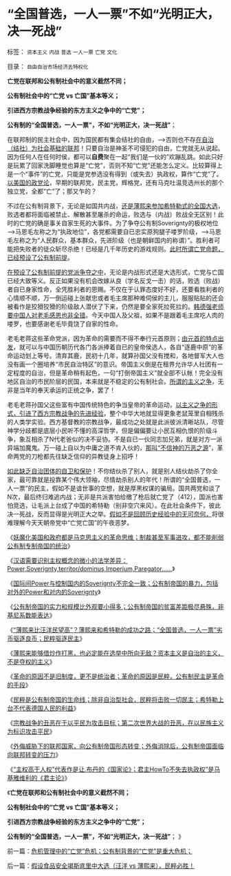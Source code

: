 # “全国普选，一人一票”不如“光明正大，决一死战”

标签： `资本主义` `内战` `普选` `一人一票` `亡党` `文化` 

目录： `自由自治市场经济去特权化`

**亡党在联邦和公有制社会中的意义截然不同；**

**公有制社会中的“亡党 vs 亡国”基本等义；**

**引进西方宗教战争经验的东方主义之争中的“亡党”；**

**公有制的“全国普选，一人一票”，不如“光明正大，决一死战”**；



在联邦制的民主社会中，因为国民都有集会结社的自由，——>否则也不存[在自治（结社）为社会基础的联邦](../../../2010/6/29/地区自治是天然的“多党制”和集会结社的天赋权力.md)！只要自治是神圣不可侵犯的自由，亡党就无从说起。因为任何人在任何时侯，都可以**自费**聚在一起“我们是一伙的”欢蹦乱跳。如此只好是玩累了回家洗脚睡觉也算是“亡党”，否则不知“亡党”还能怎么定义。比较算得上是一个“事件”的亡党，只能是党参选没有得到（或失去）执政权，算作“亡党”了。[以美国的政党论](../../../2011/5/15/组织严密的政党和教会在美国吃不开.md)，早期的联邦党，民主党，辉格党，还有马克吐温竞选州长的那个独立党，全都“亡”了；那又乍的？

不过在公有制背景下，无论是如国共内战，[还是薄熙来参加希特勒式的全国大选](../../../2009/6/29/法式民主可能方便了民粹希特勒上台.md)，败选者都将面临被禁止、解散甚至屠杀的命运，败选与（内战）败战全无区别！此时的亡党的确是事关自家生死的大事件。为了争夺公有制Soverignty的极权地位——>马恩毛左称之为“执政地位”，各党都需要自已忠实原狗腿子喽罗阶级，——>马恩毛左称之为“人民群众，基本群众，先进阶级（也是朝鲜国内的称谓）”。胜利者可能把失败者的徒众斩尽杀绝！已经是几千年历史的游戏规则。[此时所谓亡党命题，已经预设了公有制前提](../../../2012/3/8/缺失私有制原则，折腾总成黄宗羲定律.md)。

[在预设了公有制前提的党派争夺之中](../../../2012/2/9/“无厘头主义”的革命信仰和真实的颠覆逻辑.md)，无论是内战形式还是大选形式，亡党与亡国已经大致等义。反正如果没有机会改嫁从良（学名反戈一击）的话，败选（败战）者自已身家性命，全凭胜利者的恩赐。不仅在于认罪态度好不好，还要看胜利者的心情顺不顺，万一倒运碰上张献忠或者毛主席那种难伺侯的主儿，服服贴贴的还会被看作是狡猾狡猾的阶级敌人潜伏了下来，仍然是要全家死拉死拉的。[韩德强老师要中国人对老毛感恩也非全错](../../../2012/9/29/从韩德强教授的暴行，理解毛左的“爱国主义”.md)。今天中国人及父祖，如果不是跟着毛主席吃人肉的喽罗，也要感谢老毛毕竟饶了自家的性命。

老毛老蒋这些革命党派，因为革命的需要而不得不奉行元首原则；[由元首的特点出发](../../../2012/2/17/任何革命都是极端的，极端分子就是革命分子.md)，就可以与中国历朝历代各门各派捧着自已的皇帝侯选人，各自“逐鹿中原”的革命运动划上等号。清弃其鹿，民初十几年，就算孙国父没有搅和，各地督军大人也没有画一个圈培养“市民自治特区”的意识。帝国主义倒是在租界允许华人社团有一定程度的自治，但是革命稍有起色，一句“打倒帝国主义”就全部不认帐！完全没有地区自治的市民阶层的民国，本来就是不稳定的公有制社会。[所谓的主义之争](../../../2009/6/29/胡适不幸言中？复旧将中国引向何方？　.md)，无非是当年的奉天承运的正统之争，罢了！

老毛老蒋孙国父这些富有中国传统特色的争当皇帝的革命运动，[以主义之争的形式，引进了西方宗教战争的先进经验](../../../2010/11/19/信神者的暴行，不缺信仰的宗教战争.md)，整个中华大地就显得更象老鼠笼里自相残杀的人类学实验。西方基督教的宗教战争，最成功之处就是此派彼派清晰站队，尽管神学分歧都是底层小民听不懂的高深哲学，但是偏偏要让小民互相仇恨的阶级斗争，象互相杀了N代老爸似的决不妥协。不是自已一伙同志加兄弟，就是对方一派异端加魔鬼。万一碰上自以为中庸之道不肯入伙的，[那叫“不信神的万恶之源](../../../2010/12/23/进化论“近种相残”人类最严重和人类纪.md)”，革命两党的刀枪都先往缺乏信仰的异教徒身上招呼！

[如此缺乏自治团体的自卫和保护](../../../2012/12/13/强盗本能的主流是好的，西方的幸运和东方的不幸.md)！不你结伙杀了别人，就是别人结伙劫杀了你全家，最可靠就是投靠某个伟大领袖，尽情劫杀别人的年代！所谓的“全国普选，一人一票”的民主，假如不是谙世事的空想，就是厚黑权谋的骗局。国共两党和谈了N次，最后终归难逃内战；无非是共派害怕给缴了枪后就亡党了（412），国派也害怕竞选，让毛派上台成了中国的希特勒（别非空穴来风）。在此社会条件下，彼此决一死战，反而显得是光明正大之举。[假如不是回顾历史经验中的无可奈何，](../../../2012/10/24/公有制民主中的反腐败，革命和改朝换代；.md)将很难理解今天天朝帝党中“亡党亡国”的午夜恶梦。

《[妖魔化美国和政府都是马克思主义的革命思维；制裁甚至军事进攻，都不能削弱公有制专制帝国的统治](../../../2012/12/15/妖魔化美国和政府都是马克思主义的革命思维；.md)》

《[汉语需要识别主权概念的微小的法学差异：Power,Soverignty,territor/dominus,Imperium,Paregator……](../../../2012/12/16/识别主权概念的微小法学差异，“主权不可分割”是断言的谎言；.md)》

《[国际间Power与控制国内的Soverignty不完全一致；公有制帝国的暴力，包括对外的Power和对内的Soverignty](../../../2012/12/16/主权国家在国际间Power与控制国内的Soverignty.md)》

《[公有制帝国的实力和规模比外观要小得多；公有制帝国的贫富差距极尽悬殊，非基尼系数能表达](../../../2012/12/16/外来干预扩大了公有制帝国的政治基础；.md)》

《[“薄熙来比汪洋民望高”？薄熙来和希特勒的成功之路；“全国普选，一人一票”劣币驱逐良币；民粹驱逐民主](../../../2012/12/17/反思薄熙来和希特勒的成功之路，理解国民主权原理.md)》

《[薄熙来能够借炒作打黑，也必定能在选举中所向无敌？资本主义是自治的主义，不是夺权的主义](../../../2012/12/17/《大革命和旧制度》值得深读,资本主义不是夺权的主义.md)》

《[革命的原因不是旧制度，更不是统治者；革命的原因是民粹，公有制民主是革命的手段](../../../2012/12/17/革命的原因不是旧制度，更不是统治者.md)》

《[民粹是公有制帝国的生命线；除非自治型社会，民粹将击败一切民主；希特勒上台不代表德国人民的利益](../../../2012/12/18/“全国普选，一人一票”必定不合法.md)》

《[宗教战争的丑恶在于以平民为攻击目标；第二次世界大战的丑恶，在以民族主义为标识攻击平民](../../../2012/12/18/不仅仅是德国军队犯下战争罪，德国人的怨恨有合理性.md)》

《[外侮威胁下的联邦国家，向公有制帝国形态转变；外侮消除后，公有制帝国面临向联邦转变的压力](../../../2012/12/19/外侮战争威胁下，公有制成为合理的国家体制.md)》

《[“主权高于人权”代表作是让.布丹的《国家论》；君主HowTo不失去执政权”是马基雅维利的《君主论》](../../../2012/12/19/危机管理中的“亡党”危机；公有制背景的“亡党”是重大危机；.md)》

《**亡党在联邦和公有制社会中的意义截然不同；**

**公有制社会中的“亡党 vs 亡国”基本等义；**

**引进西方宗教战争经验的东方主义之争中的“亡党”；**

**公有制的“全国普选，一人一票”，不如“光明正大，决一死战”**； 》



前一篇：[危机管理中的“亡党”危机；公有制背景的“亡党”是重大危机；](../../../2012/12/19/危机管理中的“亡党”危机；公有制背景的“亡党”是重大危机；.md)

后一篇：[假设食品安全竭斯底里中大选（汪洋&nbsp;vs&nbsp;薄熙来），民粹必胜！](../../../2012/12/19/假设食品安全竭斯底里中大选（汪洋&nbsp;vs&nbsp;薄熙来），民粹必胜！.md)
